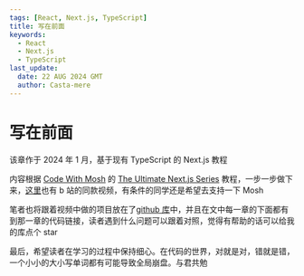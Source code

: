 ```yaml
---
tags: [React, Next.js, TypeScript]
title: 写在前面
keywords:
  - React
  - Next.js
  - TypeScript
last_update:
  date: 22 AUG 2024 GMT
  author: Casta-mere
---
```


# 写在前面

该章作于 2024 年 1 月，基于现有 TypeScript 的 Next.js 教程

内容根据 [Code With Mosh] 的 [The Ultimate Next.js Series] 教程，一步一步做下来，[这里]也有 b 站的同款视频，有条件的同学还是希望去支持一下 Mosh

笔者也将跟着视频中做的项目放在了[github 库]中，并且在文中每一章的下面都有到那一章的代码链接，读者遇到什么问题可以跟着对照，觉得有帮助的话可以给我的库点个 star

最后，希望读者在学习的过程中保持细心。在代码的世界，对就是对，错就是错，一个小小的大小写单词都有可能导致全局崩盘。与君共勉

[Code With Mosh]: https://codewithmosh.com/
[The Ultimate Next.js Series]: https://codewithmosh.com/p/ultimate-nextjs-series
[这里]: https://www.bilibili.com/video/BV1te411d7uT?p=1
[github 库]: https://github.com/Casta-mere/Dash-Board
